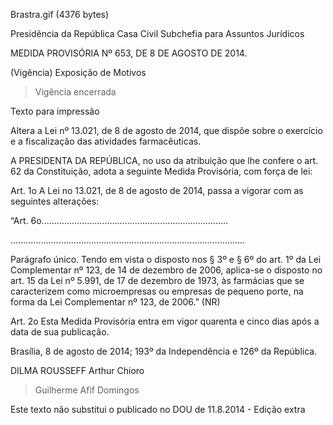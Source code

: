 Brastra.gif (4376 bytes)

Presidência da República
Casa Civil
Subchefia para Assuntos Jurídicos


MEDIDA PROVISÓRIA Nº 653, DE 8 DE AGOSTO DE 2014.

(Vigência)
Exposição de Motivos
> Vigência encerrada

Texto para impressão

Altera a Lei nº 13.021, de 8 de agosto de 2014, que dispõe sobre o exercício e a fiscalização das atividades farmacêuticas.


A PRESIDENTA DA REPÚBLICA, no uso da atribuição que lhe confere o art. 62 da Constituição, adota a seguinte Medida Provisória, com força de lei:

Art. 1o  A Lei no 13.021, de 8 de agosto de 2014, passa a vigorar com as seguintes alterações:


“Art. 6o..........................................................................

.............................................................................................


Parágrafo único.  Tendo em vista o disposto nos § 3º e § 6º do art. 1º da Lei Complementar nº 123, de 14 de dezembro de 2006, aplica-se o disposto no art. 15 da Lei nº 5.991, de 17 de dezembro de 1973, às farmácias que se caracterizem como microempresas ou empresas de pequeno porte, na forma da Lei Complementar nº 123, de 2006.” (NR)

Art. 2o  Esta Medida Provisória entra em vigor quarenta e cinco dias após a data de sua publicação.

Brasília, 8 de agosto de 2014; 193º da Independência e 126º da República.

DILMA ROUSSEFF
Arthur Chioro
> Guilherme Afif Domingos

Este texto não substitui o publicado no DOU de 11.8.2014 - Edição extra










